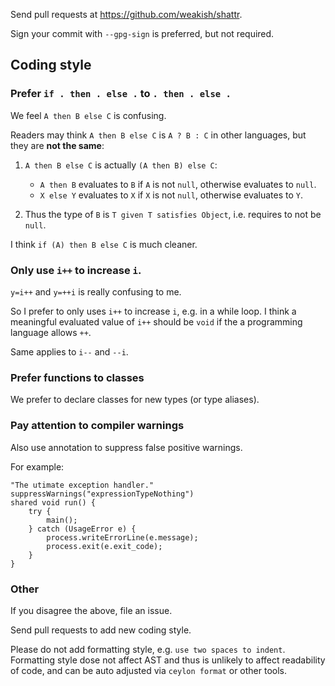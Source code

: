 Send pull requests at <https://github.com/weakish/shattr>.

Sign your commit with `--gpg-sign` is preferred, but not required.

Coding style
------------

### Prefer `if . then . else .` to `. then . else .`

We feel `A then B else C` is confusing.

Readers may think `A then B else C` is `A ? B : C` in other languages, but they are **not the same**:

1. `A then B else C` is actually `(A then B) else C`:

	 * `A then B` evaluates to `B` if `A` is not `null`, otherwise evaluates to `null`.
	 * `X else Y` evaluates to `X` if `X` is not `null`, otherwise evaluates to `Y`.

2. Thus the type of `B` is `T given T satisfies Object`, i.e. requires to not be `null`.

I think `if (A) then B else C` is much cleaner.

### Only use `i++` to increase `i`.

`y=i++` and `y=++i` is really confusing to me.

So I prefer to only uses `i++` to increase `i`, e.g. in a while loop.
I think a meaningful evaluated value of `i++` should be `void`
if the a programming language allows `++`.

Same applies to `i--` and `--i`.

### Prefer functions to classes

We prefer to declare classes for new types (or type aliases).

### Pay attention to compiler warnings

Also use annotation to suppress false positive warnings.

For example:

```ceylon
"The utimate exception handler."
suppressWarnings("expressionTypeNothing")
shared void run() {
    try {
        main();
    } catch (UsageError e) {
        process.writeErrorLine(e.message);
        process.exit(e.exit_code);
    }
}
```

### Other

If you disagree the above, file an issue.

Send pull requests to add new coding style.

Please do not add formatting style, e.g. `use two spaces to indent`.
Formatting style dose not affect AST and thus is unlikely to affect readability of code,
and can be auto adjusted via `ceylon format` or other tools.
